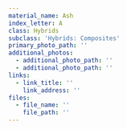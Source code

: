 ```yaml
---
material_name: Ash
index_letter: A
class: Hybrids
subclass: 'Hybrids: Composites'
primary_photo_path: ''
additional_photos:
  - additional_photo_path: ''
  - additional_photo_path: ''
links:
  - link_title: ''
    link_address: ''
files:
  - file_name: ''
    file_path: ''
---
```


